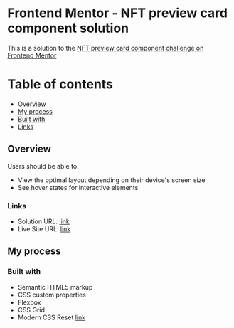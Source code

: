 # Frontend Mentor - NFT preview card component solution

This is a solution to the [NFT preview card component challenge on Frontend Mentor](https://www.frontendmentor.io/challenges/nft-preview-card-component-SbdUL_w0U)

# Table of contents

-   [Overview](#overview)
-   [My process](#my-process)
-   [Built with](#built-with)
-   [Links](#links)

## Overview

Users should be able to:

-   View the optimal layout depending on their device's screen size
-   See hover states for interactive elements

### Links

-   Solution URL: [link](https://rflkowalski.github.io/fem-newbie-nft-preview-card-component)
-   Live Site URL: [link](https://rflkowalski.github.io/fem-newbie-nft-preview-card-component/)

## My process

### Built with

-   Semantic HTML5 markup
-   CSS custom properties
-   Flexbox
-   CSS Grid
-   Modern CSS Reset [link](https://piccalil.li/blog/a-modern-css-reset/)
